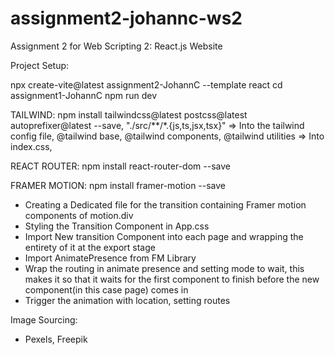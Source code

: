 # assignment2-johannc-ws2
 Assignment 2 for Web Scripting 2: React.js Website

Project Setup: 

npx create-vite@latest assignment2-JohannC --template react
cd assignment1-JohannC
npm run dev

TAILWIND: 
npm install tailwindcss@latest postcss@latest autoprefixer@latest --save,
"./src/**/*.{js,ts,jsx,tsx}" => Into the tailwind config file,
@tailwind base, @tailwind components, @tailwind utilities => Into index.css,


REACT ROUTER:
npm install react-router-dom --save


FRAMER MOTION:
npm install framer-motion --save

- Creating a Dedicated file for the transition containing Framer motion components of motion.div
- Styling the Transition Component in App.css
- Import New transition Component into each page and wrapping the entirety of it at the export stage 
- Import AnimatePresence from FM Library 
- Wrap the routing in animate presence and setting mode to wait, this makes it so that it waits for the first component to finish before the new component(in this case page) comes in
- Trigger the animation with location, setting routes 



Image Sourcing: 

- Pexels, Freepik

